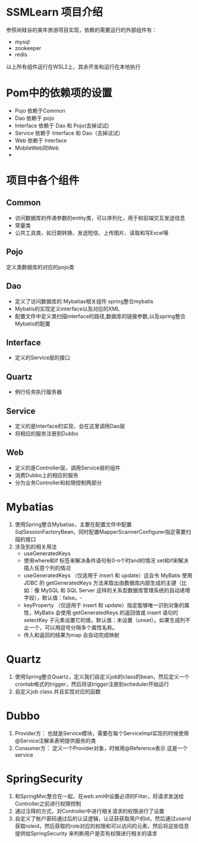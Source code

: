 # SSMLearn 项目介绍

参照尚硅谷的美年旅游项目实现，依赖的需要运行的外部组件有： 
- mysql
- zookeeper
- redis 

以上所有组件运行在WSL2上，其余开发和运行在本地执行


#  Pom中的依赖项的设置

- Pojo 依赖于Common
- Dao 依赖于 pojo
- Interface 依赖于 Dao 和 Pojo(去掉试试)
- Service 依赖于 Interface 和 Dao（去掉试试）
- Web 依赖于 Interface
- MoblieWeb同Web
- 

# 项目中各个组件
## Common
- 访问数据库的传递参数的entity类，可以序列化，用于和前端交互发送信息
- 常量类
- 公共工具类，如日期转换、发送短信、上传图片、读取和写Excel等
  
## Pojo

定义类数据库的对应的pojo类

## Dao 
- 定义了访问数据库的 Mybatias相关组件 spring整合mybatis
- Mybatis的实现定义interface以及对应的XML
- 配置文件中定义类扫描interface的路径,数据库的链接参数,以及spring整合Mybatis的配置

## Interface

- 定义的Service层的接口

## Quartz

- 例行任务执行服务器

## Service

- 定义的是Interface的实现，会在这里调用Dao层
- 将相应的服务注册到Dubbo 

## Web

- 定义的是Controller层，调用Service层的组件
- 消费Dubbo上的相应的服务
- 分为业务Controller和权限控制两部分



# Mybatias

1. 使用Spring整合Mybatias，主要在配置文件中配置SqlSessionFactoryBean，同时配置MapperScannerConfigurer指定需要扫描的接口
2. 涉及到的相关用法
   - useGeneratedKeys
   - 使用where和if 标签来解决条件语句有0-n个时and的情况  set和if来解决插入任意个列的情况
   - useGeneratedKeys	（仅适用于 insert 和 update）这会令 MyBatis 使用 JDBC 的 getGeneratedKeys 方法来取出由数据库内部生成的主键（比如：像 MySQL 和 SQL Server 这样的关系型数据库管理系统的自动递增字段），默认值：false。-
   - keyProperty	（仅适用于 insert 和 update）指定能够唯一识别对象的属性，MyBatis 会使用 getGeneratedKeys 的返回值或 insert 语句的 selectKey 子元素设置它的值，默认值：未设置（unset）。如果生成列不止一个，可以用逗号分隔多个属性名称。
   - 传入和返回的结果为map  会自动完成映射



# Quartz 

1. 使用Spring整合Quartz，定义我们自定义job的class的bean，然后定义一个crontab格式的trigger，然后将该trigger注册到scheduler开始运行
2. 自定义job class 并且实现对应的函数



# Dubbo

1. Provider方： 也就是Service模块，需要在每个ServiceImpl实现的时候使用@Service注解来表明提供服务的类
2. Consumer方： 定义一个Provider对象，时候用@Reference表示 这是一个service



# SpringSecurity

1. 和SpringMvc整合在一起，在web.xml中设置必须的Filter，将请求发送给Controller之前进行权限控制
2. 通过注释的方式，对Controller中进行相关请求的权限进行了设置
3. 自定义了帐户密码通过后的认证逻辑，认证获获取用户的id，然后通过userid获取roleid，然后获取的role对应的权限和可以访问的元素，然后将这些信息提供给SpringSecurity 来判断用户是否有权限进行相关的请求
